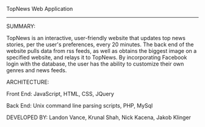 TopNews Web Application
_________________________________________________________________

SUMMARY:

TopNews is an interactive, user-friendly website that updates top news stories, per the user's preferences, every 20 minutes. The back end of the website pulls data from rss feeds, as well as obtains the biggest image on a specified website, and relays it to TopNews. By incorporating Facebook login with the database, the user has the ability to customize their own genres and news feeds. 

ARCHITECTURE:

Front End: JavaScript, HTML, CSS, JQuery  

Back End: Unix command line parsing scripts, PHP, MySql

DEVELOPED BY: 
Landon Vance, Krunal Shah, Nick Kacena, Jakob Klinger  
